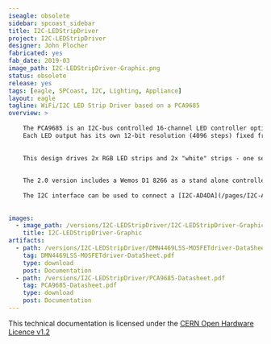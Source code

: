 ```yaml
---
iseagle: obsolete
sidebar: spcoast_sidebar
title: I2C-LEDStripDriver
project: I2C-LEDStripDriver
designer: John Plocher
fabricated: yes
fab_date: 2019-03
image_path: I2C-LEDStripDriver-Graphic.png
status: obsolete
release: yes
tags: [eagle, SPCoast, I2C, Lighting, Appliance]
layout: eagle
tagline: WiFi/I2C LED Strip Driver based on a PCA9685 
overview: >
    
    The PCA9685 is an I2C-bus controlled 16-channel LED controller optimized for Red/Green/Blue/Amber (RGBA) color backlighting applications.
    Each LED output has its own 12-bit resolution (4096 steps) fixed frequency individual PWM controller
    
    
    This design drives 2x RGB LED strips and 2x "white" strips - one set for backdrop lighting (dawn and dusk sunsets...) and the other for overhead (sunlight) valence illumination.
    
    
    The 2.0 version includes a Wemos D1 8266 as a stand alone controller; I plan for this board to be used as-is with distributed lighting installations around my layout, all responding to the same "broadcast" lighting control channel over MQTT.
    
    The I2C interface can be used to connect a [I2C-AD4DA](/pages/I2C-AD4DA) and [AD4DA-LightUI](/pages/AD4DA-LightUI.html) for manual lighting control and presets.
    
    
images:
  - image_path: /versions/I2C-LEDStripDriver/I2C-LEDStripDriver-Graphic.png
    title: I2C-LEDStripDriver-Graphic
artifacts:
  - path: /versions/I2C-LEDStripDriver/DMN4469LSS-MOSFETdriver-DataSheet.pdf
    tag: DMN4469LSS-MOSFETdriver-DataSheet.pdf
    type: download
    post: Documentation
  - path: /versions/I2C-LEDStripDriver/PCA9685-Datasheet.pdf
    tag: PCA9685-Datasheet.pdf
    type: download
    post: Documentation
---
```



This technical documentation is licensed under the [CERN Open Hardware Licence v1.2](http://www.ohwr.org/attachments/2388/cern_ohl_v_1_2.txt)
